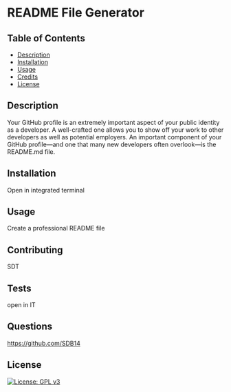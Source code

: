 # README File Generator

## Table of Contents

* [Description](#description)
* [Installation](#installation)
* [Usage](#usage)
* [Credits](#credits)
* [License](#license)

## Description
Your GitHub profile is an extremely important aspect of your public identity as a developer. A well-crafted one allows you to show off your work to other developers as well as potential employers. An important component of your GitHub profile—and one that many new developers often overlook—is the README.md file.
## Installation
Open in integrated terminal
## Usage
Create a professional README file
## Contributing
SDT
## Tests
open in IT
## Questions
https://github.com/SDB14
## License
[![License: GPL v3](https://img.shields.io/badge/License-GPLv3-blue.svg)](https://www.gnu.org/licenses/gpl-3.0)
